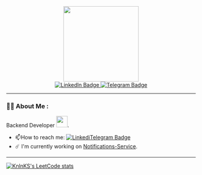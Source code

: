 <div id="header" align="center">
  <img src="https://cdn-icons-png.flaticon.com/512/5968/5968286.png" width="200"/>
</div> 
<div id="badges" align="center">
  <a href="https://www.linkedin.com/in/evgeniy-zelenov/">
    <img src="https://img.shields.io/badge/LinkedIn-blue?style=for-the-badge&logo=linkedin&logoColor=white" alt="LinkedIn Badge"/>
  </a>
  <a href="https://t.me/berupor">
    <img src="https://img.shields.io/badge/Telegram-informational?logo=telegram&logoColor=white&style=for-the-badge" alt="Telegram Badge"/>
  </a>
</div>
<img src="https://komarev.com/ghpvc/?username=Berupor&style=flat-square&color=blue" align="center" alt=""/>

---

### :man_technologist: About Me :
Backend Developer <img src="https://media.giphy.com/media/WUlplcMpOCEmTGBtBW/giphy.gif" width="30">.

- :mailbox:How to reach me: [![LinkediTelegram Badge](https://img.shields.io/badge/Telegram-informational?logo=telegram&logoColor=white&style=appveyor)](https://t.me/berupor)
- :comet: I'm currently working on [Notifications-Service](https://github.com/Berupor/Notifications-Service).
---

[![KnlnKS's LeetCode stats](https://leetcode-stats-six.vercel.app/?username=Berupor&theme=dark)](https://github.com/KnlnKS/leetcode-stats)


